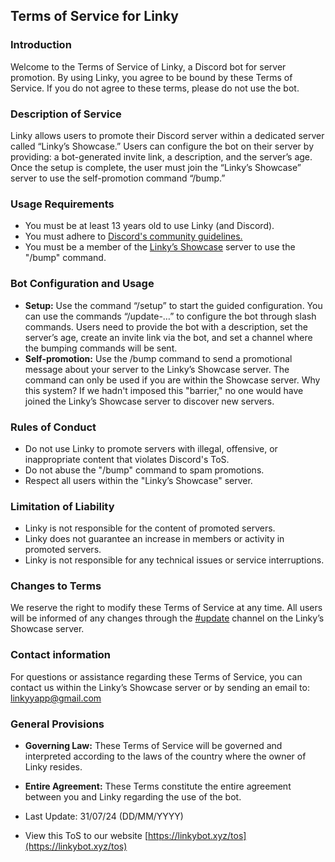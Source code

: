 ## Terms of Service for Linky

### Introduction
Welcome to the Terms of Service of Linky, a Discord bot for server promotion. By using Linky, you agree to be bound by these Terms of Service. If you do not agree to these terms, please do not use the bot.

### Description of Service
Linky allows users to promote their Discord server within a dedicated server called “Linky’s Showcase.” Users can configure the bot on their server by providing: a bot-generated invite link, a description, and the server’s age. Once the setup is complete, the user must join the “Linky’s Showcase” server to use the self-promotion command “/bump.”

### Usage Requirements
- You must be at least 13 years old to use Linky (and Discord).
- You must adhere to [Discord's community guidelines.](https://discord.com/guidelines)
- You must be a member of the [Linky’s Showcase](https://discord.gg/EWzmtbZjEg) server to use the "/bump" command.

### Bot Configuration and Usage
- **Setup:** Use the command “/setup” to start the guided configuration. You can use the commands “/update-…” to configure the bot through slash commands. Users need to provide the bot with a description, set the server’s age, create an invite link via the bot, and set a channel where the bumping commands will be sent.
- **Self-promotion:** Use the /bump command to send a promotional message about your server to the Linky’s Showcase server. The command can only be used if you are within the Showcase server.
Why this system? If we hadn't imposed this "barrier," no one would have joined the Linky’s Showcase server to discover new servers.

### Rules of Conduct
- Do not use Linky to promote servers with illegal, offensive, or inappropriate content that violates Discord's ToS.
- Do not abuse the "/bump" command to spam promotions.
- Respect all users within the "Linky’s Showcase" server.

### Limitation of Liability
- Linky is not responsible for the content of promoted servers.
- Linky does not guarantee an increase in members or activity in promoted servers.
- Linky is not responsible for any technical issues or service interruptions.

### Changes to Terms
We reserve the right to modify these Terms of Service at any time. All users will be informed of any changes through the [#update](https://discord.com/channels/1256791280764063806/1256791281586409544) channel on the Linky’s Showcase server.

### Contact information
For questions or assistance regarding these Terms of Service, you can contact us within the Linky’s Showcase server or by sending an email to: [linkyyapp@gmail.com](mailto:linkyyapp@gmail.com)

### General Provisions
- **Governing Law:** These Terms of Service will be governed and interpreted according to the laws of the country where the owner of Linky resides.
- **Entire Agreement:** These Terms constitute the entire agreement between you and Linky regarding the use of the bot.


- Last Update: 31/07/24 (DD/MM/YYYY)
- View this ToS to our website [https://linkybot.xyz/tos](https://linkybot.xyz/tos)

